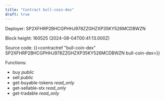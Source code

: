 ```yaml
---
title: "Contract bull-coin-dex"
draft: true
---
```

Deployer: SP2XFHRP2BHCGPHHJ978ZZGHZXP35KY526MCDBWZN


 



Block height: 160525 (2024-08-04T00:41:13.000Z)

Source code: {{<contractref "bull-coin-dex" SP2XFHRP2BHCGPHHJ978ZZGHZXP35KY526MCDBWZN bull-coin-dex>}}

Functions:

* buy _public_
* sell _public_
* get-buyable-tokens _read_only_
* get-sellable-stx _read_only_
* get-tradable _read_only_
